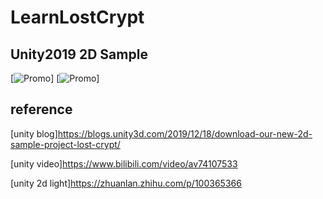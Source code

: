 # LearnLostCrypt

## Unity2019 2D Sample 

[![Promo](/Image/gif/0.gif)]
[![Promo](/Image/gif/1.gif)]

## reference

[unity blog]https://blogs.unity3d.com/2019/12/18/download-our-new-2d-sample-project-lost-crypt/

[unity video]https://www.bilibili.com/video/av74107533

[unity 2d light]https://zhuanlan.zhihu.com/p/100365366

